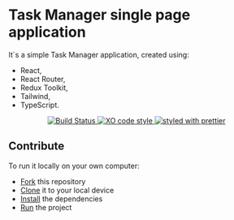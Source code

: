 # Task Manager single page application

It`s a simple Task Manager application, created using: 
* React,
* React Router,
* Redux Toolkit,
* Tailwind,
* TypeScript.

<p align="center">
  <a href="https://imgur.com/UKrnG5N">
    <img src="https://i.imgur.com/UKrnG5N.png" alt="Build Status">
  </a>

  <a href="https://imgur.com/tIDJpXA">
    <img src="https://i.imgur.com/tIDJpXA.png" alt="XO code style">
  </a>

  <a href="https://imgur.com/uALSEIx">
    <img src="https://i.imgur.com/uALSEIx.png" alt="styled with prettier">
  </a>
</p>

## Contribute

To run it locally on your own computer:
* [Fork](https://help.github.com/articles/fork-a-repo/) this repository
* [Clone](https://help.github.com/articles/cloning-a-repository/) it to your
  local device
* [Install](https://yarnpkg.com/en/docs/cli/install) the dependencies
* [Run](https://github.com/InoProGit/task-list-dao/blob/main/package.json#L25) the
  project
